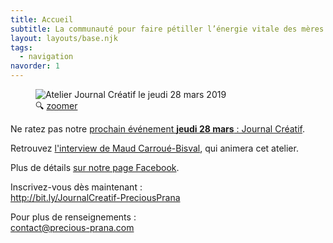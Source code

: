 ```yaml
---
title: Accueil
subtitle: La communauté pour faire pétiller l’énergie vitale des mères actives
layout: layouts/base.njk
tags:
  - navigation
navorder: 1
---
```


<figure class="poster">
  <img src="/images/2019-03-28-atelier-journal-creatif-360.jpg" srcset="/images/2019-03-28-atelier-journal-creatif-360.jpg 360w, /images/2019-03-28-atelier-journal-creatif-480.jpg 480w, /images/2019-03-28-atelier-journal-creatif-640.jpg 640w, /images/2019-03-28-atelier-journal-creatif-800.jpg 800w" sizes="(min-width: 66rem) 20rem, 30vw" alt="Atelier Journal Créatif le jeudi 28 mars 2019" />
  <figcaption>&#128269; <a href="/images/2019-03-28-atelier-journal-creatif.jpg" target="_blank">zoomer</a></figcaption>
</figure>

Ne ratez pas notre [prochain événement **jeudi 28 mars**&nbsp;: Journal&nbsp;Créatif](/evenements/2019/03/28/atelier-journal-creatif/).

Retrouvez [l'interview de Maud Carroué-Bisval](/evenements/2019/03/28/interview-de-maud-carroue-bisval/), qui animera cet atelier.

Plus de détails <a href="https://www.facebook.com/events/1101982766675294/" class="facebook">sur notre page Facebook</a>.

Inscrivez-vous dès maintenant&nbsp;:<br /><http://bit.ly/JournalCreatif-PreciousPrana>

Pour plus de renseignements&nbsp;:<br /><contact@precious-prana.com>

